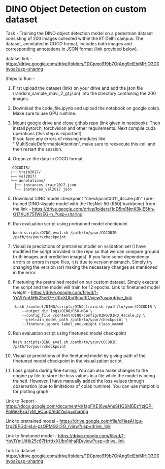 
# DINO Object Detection on custom dataset
Task - Training the DINO object detection model on a pedestrian dataset consisting of 200 images collected within the IIT Delhi campus. The dataset, annotated in COCO format, includes both images and corresponding annotations in JSON format (link provided below).

dataset link - https://drive.google.com/drive/folders/1DCpmo919b7OrAng9clEbiMHjO3D0hyoa?usp=sharing


Steps to Run - 

1) First upload the dataset (link) on your drive and add the json file (random_sample_mavi_2_gt.json) into the directory containing the 200 images.  

2) Download the code_file.ipynb and upload the notebook on google colab. Make sure to use GPU runtime. 

3) Mount google drive and clone github repo (link given in notebook). Then install pytorch, torchvision and other requirements. Next compile cuda operations (this step is important).        
  If you face any errors of missing modules like ''MultiScaleDeformableAttention', make sure to reexecute this cell and then restart the session.

4) Organize the data in COCO format
```
   COCODIR/
  ├── train2017/
  ├── val2017/
  └── annotations/
  	├── instances_train2017.json
  	└── instances_val2017.json
   ```
5) Download DINO model checkpoint "checkpoint0011_4scale.pth" (pre-trained DINO-4scale model with the ResNet-50 (R50) backbone) from the link - https://drive.google.com/drive/folders/1qD5m1NmK0kjE5hh-G17XUX751WsEG-h_?usp=sharing

6) Run evaluation script using pretrained model checkpoint
   ```
   bash scripts/DINO_eval.sh /path/to/your/COCODIR /path/to/your/checkpoint
   ```

7) Visualize predictions of pretrained model on validation set
   (I have modified the script provided in the repo so that we can compare ground truth images and prediction images).
    If you face some dependency errors or errors in repo files, it is due to version mismatch. Simply try changing the version (or) making the necessary changes as mentioned in the error. 

8) Finetuning the pretrained model on our custom dataset. Simply execute the script and the model will train for 12 epochs.
   Link to finetuned model weight - https://drive.google.com/file/d/1-YpVIYmUiHk25c67HrftfxXUbn1hhaRD/view?usp=drive_link

   ```
   !bash /content/DINO/scripts/DINO_train.sh /path/to/your/COCODIR \
       --output_dir logs/DINO/R50-MS4 \
       --config_file /content/DINO/config/DINO/DINO_4scale.py \
       --pretrain_model_path /path/to/your/checkpoint \
       --finetune_ignore label_enc.weight class_embed
    ```

9) Run evaluation script using finetuned model checkpoint
   ```
   bash scripts/DINO_eval.sh /path/to/your/COCODIR /path/to/your/checkpoint
   ```

10) Visualize predictions of the finetuned model by giving path of the finetuned model checkpoint in the visualization script.

11) Loss graphs during fine-tuning.
    You can also make changes to the engine.py file to store the loss values in a file while the model is being trained. However, I have manually added the loss values through observation (due to limitations of colab runtime). You can use matplotlib for plotting graph.



Link to Report - https://docs.google.com/document/d/1zpFXE16yeAhsSHQSMBEzYzjQP-PoMekFxa7yM_eC5q0/edit?usp=sharing

Link to pretrained model - https://drive.google.com/file/d/1eeAHgu-fzp28PGdIjeLe-pzGPMG2r2G_/view?usp=drive_link

Link to finetuned model - https://drive.google.com/file/d/1-YpVIYmUiHk25c67HrftfxXUbn1hhaRD/view?usp=drive_link

Link to dataset - https://drive.google.com/drive/folders/1DCpmo919b7OrAng9clEbiMHjO3D0hyoa?usp=sharing


